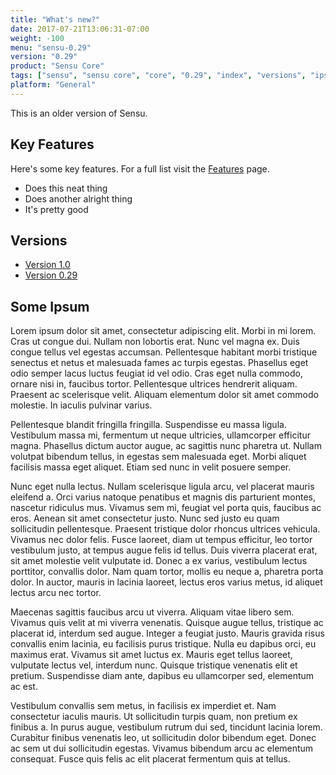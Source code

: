 ```yaml
---
title: "What's new?"
date: 2017-07-21T13:06:31-07:00
weight: -100
menu: "sensu-0.29"
version: "0.29"
product: "Sensu Core"
tags: ["sensu", "sensu core", "core", "0.29", "index", "versions", "ipsum", "bunny"]
platform: "General"
---
```

This is an older version of Sensu.

## Key Features
Here's some key features. For a full list visit the [Features](/sensu/0.29/features/) page.

- Does this neat thing
- Does another alright thing
- It's pretty good

## Versions

- [Version 1.0](/sensu/1.0/)
- [Version 0.29](/sensu/0.29/)

## Some Ipsum
Lorem ipsum dolor sit amet, consectetur adipiscing elit. Morbi in mi lorem. Cras ut congue dui. Nullam non lobortis erat. Nunc vel magna ex. Duis congue tellus vel egestas accumsan. Pellentesque habitant morbi tristique senectus et netus et malesuada fames ac turpis egestas. Phasellus eget odio semper lacus luctus feugiat id vel odio. Cras eget nulla commodo, ornare nisi in, faucibus tortor. Pellentesque ultrices hendrerit aliquam. Praesent ac scelerisque velit. Aliquam elementum dolor sit amet commodo molestie. In iaculis pulvinar varius.

Pellentesque blandit fringilla fringilla. Suspendisse eu massa ligula. Vestibulum massa mi, fermentum ut neque ultricies, ullamcorper efficitur magna. Phasellus dictum auctor augue, ac sagittis nunc pharetra ut. Nullam volutpat bibendum tellus, in egestas sem malesuada eget. Morbi aliquet facilisis massa eget aliquet. Etiam sed nunc in velit posuere semper.

Nunc eget nulla lectus. Nullam scelerisque ligula arcu, vel placerat mauris eleifend a. Orci varius natoque penatibus et magnis dis parturient montes, nascetur ridiculus mus. Vivamus sem mi, feugiat vel porta quis, faucibus ac eros. Aenean sit amet consectetur justo. Nunc sed justo eu quam sollicitudin pellentesque. Praesent tristique dolor rhoncus ultrices vehicula. Vivamus nec dolor felis. Fusce laoreet, diam ut tempus efficitur, leo tortor vestibulum justo, at tempus augue felis id tellus. Duis viverra placerat erat, sit amet molestie velit vulputate id. Donec a ex varius, vestibulum lectus porttitor, convallis dolor. Nam quam tortor, mollis eu neque a, pharetra porta dolor. In auctor, mauris in lacinia laoreet, lectus eros varius metus, id aliquet lectus arcu nec tortor.

Maecenas sagittis faucibus arcu ut viverra. Aliquam vitae libero sem. Vivamus quis velit at mi viverra venenatis. Quisque augue tellus, tristique ac placerat id, interdum sed augue. Integer a feugiat justo. Mauris gravida risus convallis enim lacinia, eu facilisis purus tristique. Nulla eu dapibus orci, eu maximus erat. Vivamus sit amet luctus ex. Mauris eget tellus laoreet, vulputate lectus vel, interdum nunc. Quisque tristique venenatis elit et pretium. Suspendisse diam ante, dapibus eu ullamcorper sed, elementum ac est.

Vestibulum convallis sem metus, in facilisis ex imperdiet et. Nam consectetur iaculis mauris. Ut sollicitudin turpis quam, non pretium ex finibus a. In purus augue, vestibulum rutrum dui sed, tincidunt lacinia lorem. Curabitur finibus venenatis leo, ut sollicitudin dolor bibendum eget. Donec ac sem ut dui sollicitudin egestas. Vivamus bibendum arcu ac elementum consequat. Fusce quis felis ac elit placerat fermentum quis at tellus.
